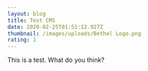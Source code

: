 ```yaml
---
layout: blog
title: Test CMS
date: 2020-02-25T01:51:12.927Z
thumbnail: /images/uploads/Bethel Logo.png
rating: 1
---
```

This is a test. What do you think?
